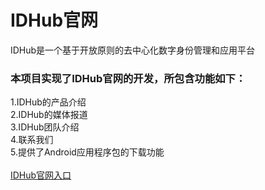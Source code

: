 # IDHub官网
IDHub是一个基于开放原则的去中心化数字身份管理和应用平台
### 本项目实现了IDHub官网的开发，所包含功能如下：
1.IDHub的产品介绍<br>
2.IDHub的媒体报道<br>
3.IDHub团队介绍<br>
4.联系我们<br>
5.提供了Android应用程序包的下载功能<br><br>
[IDHub官网入口](http://www.idhub.network/cn/)
